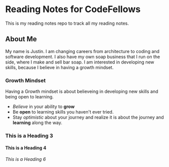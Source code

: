 # Reading Notes for CodeFellows

This is my reading notes repo to track all my reading notes.

## About Me

My name is Justin.  I am changing careers from architecture to coding and software development.  I also have my own soap business that I run on the side, where I make and sell bar soap.  I am interested in developing new skills, because I believe in having a growth mindset.

### Growth Mindset

Having a Growth mindset is about believeing in developing new skills and being open to learning.

- *Believe* in your ability to **grow**
- Be **open** to learning skills you haven't ever tried.
- Stay *optimistic* about your journey and realize it is about the journey and **learning** along the way.

### This is a Heading 3
#### This is a Heading 4
###### This is a Heading 6
